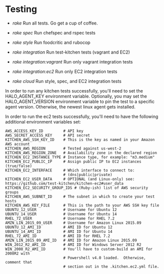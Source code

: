 # Testing

 - *rake* Run all tests.  Go get a cup of coffee.

 - *rake spec*   Run chefspec and rspec tests

 - *rake style*  Run foodcritic and rubocop

 - *rake integration* Run test-kitchen tests (vagrant and EC2)

 - *rake integration:vagrant* Run only vagrant integration tests

 - *rake integration:ec2* Run only EC2 integration tests

 - *rake cloud* Run style, spec, and EC2 integration tests

In order to run any kitchen tests successfully, you'll need to set the
HALO_AGENT_KEY environment variable.  Optionally, you may set the HALO_AGENT_VERSION
environment variable to pin the test to a specific agent version.  Otherwise, the newest
linux agent gets installed.

In order to run the ec2 tests successfully, you'll need to have the following
additional environment variables set:

    AWS_ACCESS_KEY_ID         # API key
    AWS_SECRET_ACCESS_KEY     # API secret
    KITCHEN_AWS_SSH_KEY_ID    # This is the key as named in your Amazon AWS account
    KITCHEN_AWS_REGION        # Tested against us-west-2
    KITCHEN_AWS_REGION_ZONE   # Availability zone in the declared region
    KITCHEN_EC2_INSTANCE_TYPE # Instance type, for example: "m3.medium"
    KITCHEN_EC2_PUBLIC_IP     # Assign public IP to EC2 instances (true/false)
    KITCHEN_EC2_INTERFACE     # Which interface to connect to:
                              # (dns|public|private)
    KITCHEN_EC2_USER_DATA     # OPTIONAL (and Linux-only) see: https://github.com/test-kitchen/kitchen-ec2#user_data
    KITCHEN_EC2_SECURITY_GROUP_IDS # (Ruby-ish) list of AWS security groups
    KITCHEN_AWS_SUBNET_ID     # The subnet in which to create your test hosts
    KITCHEN_AWS_KEY_FILE      # This is the path to your AWS SSH key file
    UBUNTU_12_USER            # Username for Ubuntu 12
    UBUNTU_14_USER            # Username for Ubuntu 14
    RHEL_72_USER              # Username for RHEL 7.2
    AMZN_LIN_2015_09_USER     # Username for Amazon Linux 2015.09
    UBUNTU_12_AMI_ID          # AMI ID for Ubuntu 12
    UBUNTU_14_AMI_ID          # AMI ID for Ubuntu 14
    RHEL_72_AMI_ID            # AMI ID for RHEL 7.2
    AMZN_LIN_2015_09_AMI_ID   # AMI ID for Amazon Linux 2015.09
    WIN_2012_R2_AMI_ID        # AMI ID for Windows Server 2012 R2
    WIN_2008_R2_AMI_ID        # You'll have to custom-build an AMI for 2008R2 with
                              # Powershell v4.0 loaded.  Otherwise, comment that
                              # section out in the .kitchen.ec2.yml file.
